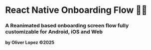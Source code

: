 # React Native Onboarding Flow 🏄‍♂️

### A Reanimated based onboarding screen flow fully customizable for Android, iOS and Web

**by Oliver Lopez ©2025**
